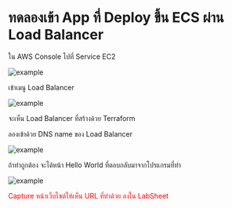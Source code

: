 # ทดลองเข้า App ที่ Deploy ขึ้น ECS ผ่าน Load Balancer

ใน AWS Console ไปที่ Service EC2

![example](/saranonuan/scenarios/lab9/assets/aws_menu_ec2.png)

เข้าเมนู Load Balancer

![example](/saranonuan/scenarios/lab9/assets/load_balancer_menu.png)

จะเห็น Load Balancer ที่สร้างด้วย Terraform

ลองเข้าด้วย DNS name ของ Load Balancer

![example](/saranonuan/scenarios/lab9/assets/load_balancer_dns.png)

ถ้าทำถูกต้อง จะได้หน้า Hello World ที่ตอบกลับมาจากโปรแกรมที่ทำ

![example](/saranonuan/scenarios/lab9/assets/load_balancer_output_example.png)

<span style="color:red">Capture หน้าเว็บไซต์ให้เห็น URL ที่ทำด้วย ลงใน LabSheet</span>
